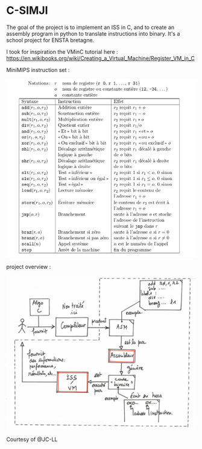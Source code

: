 # C-SIMJI

The goal of the project is to implement an ISS in C, and to create an assembly program in python to translate instructions into binary. It's a school project for ENSTA bretagne.

I took for inspiration the VMinC tutorial here : https://en.wikibooks.org/wiki/Creating_a_Virtual_Machine/Register_VM_in_C

MiniMIPS instruction set : 

![jeu_d-instructions](README.assets/jeu_d-instructions.png)

project overview : 

![flot_du_projet](README.assets/flot_du_projet.png)

Courtesy of @JC-LL 
